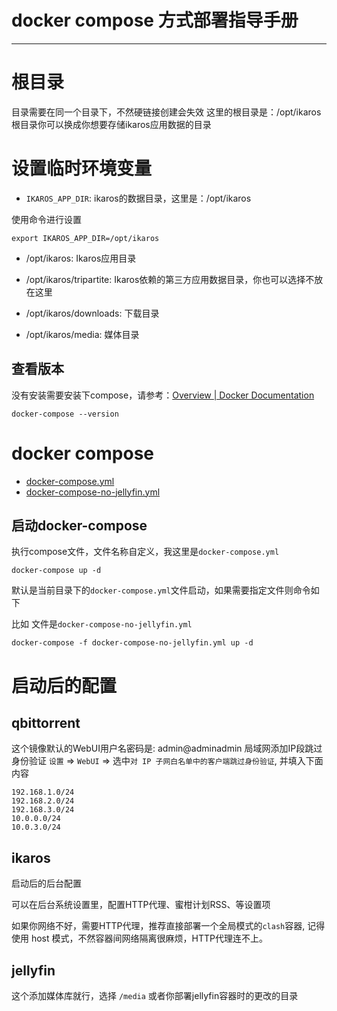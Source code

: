 # docker compose 方式部署指导手册

<hr>

# 根目录

目录需要在同一个目录下，不然硬链接创建会失效
这里的根目录是：/opt/ikaros
根目录你可以换成你想要存储ikaros应用数据的目录

# 设置临时环境变量

- `IKAROS_APP_DIR`: ikaros的数据目录，这里是：/opt/ikaros

使用命令进行设置

```shell
export IKAROS_APP_DIR=/opt/ikaros
```

- /opt/ikaros: Ikaros应用目录

- /opt/ikaros/tripartite: Ikaros依赖的第三方应用数据目录，你也可以选择不放在这里

- /opt/ikaros/downloads: 下载目录

- /opt/ikaros/media: 媒体目录

## 查看版本

没有安装需要安装下compose，请参考：[Overview | Docker Documentation](https://docs.docker.com/compose/install/)

```shell
docker-compose --version
```

# docker compose
- [docker-compose.yml](docker-compose.yml)
- [docker-compose-no-jellyfin.yml](docker-compose-no-jellyfin.yml)

## 启动docker-compose
执行compose文件，文件名称自定义，我这里是`docker-compose.yml`

``` 
docker-compose up -d
```

默认是当前目录下的`docker-compose.yml`文件启动，如果需要指定文件则命令如下

比如 文件是`docker-compose-no-jellyfin.yml`
``` 
docker-compose -f docker-compose-no-jellyfin.yml up -d
```

# 启动后的配置
## qbittorrent
这个镜像默认的WebUI用户名密码是: admin@adminadmin
局域网添加IP段跳过身份验证
`设置` => `WebUI` => 选中`对 IP 子网白名单中的客户端跳过身份验证`, 并填入下面内容

```text
192.168.1.0/24
192.168.2.0/24
192.168.3.0/24
10.0.0.0/24
10.0.3.0/24
```

## ikaros
启动后的后台配置

可以在后台系统设置里，配置HTTP代理、蜜柑计划RSS、等设置项


如果你网络不好，需要HTTP代理，推荐直接部署一个全局模式的`clash`容器, 
记得使用 host 模式，不然容器间网络隔离很麻烦，HTTP代理连不上。

## jellyfin
这个添加媒体库就行，选择 `/media` 或者你部署jellyfin容器时的更改的目录
